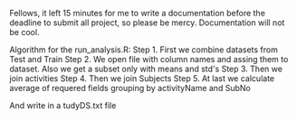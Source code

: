 Fellows, it left 15 minutes for me to write a documentation before the deadline to submit all project,
so please be mercy. Documentation will not be cool. 

Algorithm for the run_analysis.R:
Step 1.	First we combine datasets from Test and Train
Step 2. We open file with column names and assing them to dataset. Also we get a subset only with means and std's
Step 3. Then we join activities
Step 4. Then we join Subjects
Step 5. At last we calculate average of requered fields grouping by activityName and SubNo

And write in a tudyDS.txt file